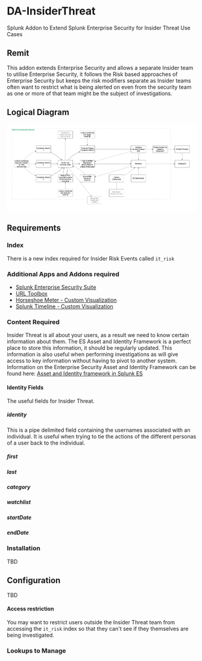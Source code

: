 # DA-InsiderThreat
Splunk Addon to Extend Splunk Enterprise Security for Insider Threat Use Cases

## Remit
This addon extends Enterprise Security and allows a separate Insider team to utilise Enterprise Security, it follows the Risk based approaches of Enterprise Security but keeps the risk modifiers separate as Insider teams often want to restrict what is being alerted on even from the security team as one or more of that team might be the subject of investigations.

## Logical Diagram
![Logical Diagram](/appserver/static/logical_diagram.png)

## Requirements
### Index
There is a new index required for Insider Risk Events called `it_risk`

### Additional Apps and Addons required
- [Splunk Enterprise Security Suite](https://splunkbase.splunk.com/app/263/)
- [URL Toolbox](https://splunkbase.splunk.com/app/2734/)
- [Horseshoe Meter - Custom Visualization](https://splunkbase.splunk.com/app/3166/)
- [Splunk Timeline - Custom Visualization](https://splunkbase.splunk.com/app/3120/)

### Content Required
Insider Threat is all about your users, as a result we need to know certain information about them.  The ES Asset and Identity Framework is a perfect place to store this information, it should be regularly updated.
This information is also useful when performing investigations as will give access to key information without having to pivot to another system.
Information on the Enterprise Security Asset and Identity Framework can be found here: [Asset and Identity framework in Splunk ES](https://dev.splunk.com/enterprise/docs/devtools/enterprisesecurity/assetandidentityframework/)
#### Identity Fields
The useful fields for Insider Threat.
##### identity
This is a pipe delimited field containing the usernames associated with an individual.  It is useful when trying to tie the actions of the different personas of a user back to the individual.  
##### first

##### last

##### category

##### watchlist

##### startDate

##### endDate

### Installation
TBD

## Configuration
TBD
#### Access restriction
You may want to restrict users outside the Insider Threat team from accessing the `it_risk` index so that they can't see if they themselves are being investigated.
### Lookups to Manage
